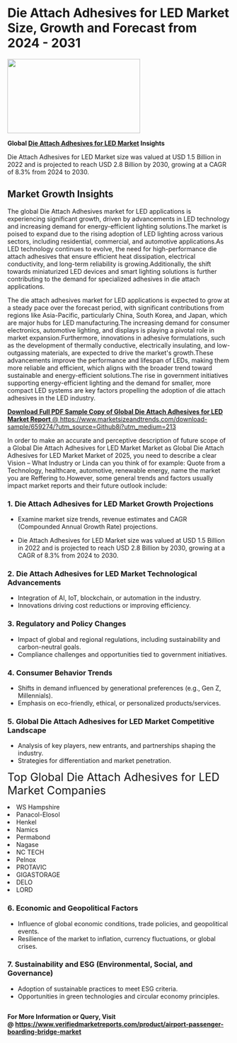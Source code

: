 <H1>Die Attach Adhesives for LED Market Size, Growth and Forecast from 2024 - 2031</H1><img class="aligncenter size-medium wp-image-584254" src="https://thirdeyenews.in/wp-content/uploads/2024/09/Global-Market-Research-300x168.jpeg" alt="" width="300" height="168" /><p><strong>Global&nbsp;<a href="https://www.marketsizeandtrends.com/download-sample/659274/?utm_source=Github8j?utm_medium=213">Die Attach Adhesives for LED Market</a> Insights</strong></p><p>Die Attach Adhesives for LED Market size was valued at USD 1.5 Billion in 2022 and is projected to reach USD 2.8 Billion by 2030, growing at a CAGR of 8.3% from 2024 to 2030.</p><p><h2>Market Growth Insights</h2> <p>The global Die Attach Adhesives market for LED applications is experiencing significant growth, driven by advancements in LED technology and increasing demand for energy-efficient lighting solutions.The market is poised to expand due to the rising adoption of LED lighting across various sectors, including residential, commercial, and automotive applications.As LED technology continues to evolve, the need for high-performance die attach adhesives that ensure efficient heat dissipation, electrical conductivity, and long-term reliability is growing.Additionally, the shift towards miniaturized LED devices and smart lighting solutions is further contributing to the demand for specialized adhesives in die attach applications.</p> <p><a href="#"></a></p> <p>The die attach adhesives market for LED applications is expected to grow at a steady pace over the forecast period, with significant contributions from regions like Asia-Pacific, particularly China, South Korea, and Japan, which are major hubs for LED manufacturing.The increasing demand for consumer electronics, automotive lighting, and displays is playing a pivotal role in market expansion.Furthermore, innovations in adhesive formulations, such as the development of thermally conductive, electrically insulating, and low-outgassing materials, are expected to drive the market's growth.These advancements improve the performance and lifespan of LEDs, making them more reliable and efficient, which aligns with the broader trend toward sustainable and energy-efficient solutions.The rise in government initiatives supporting energy-efficient lighting and the demand for smaller, more compact LED systems are key factors propelling the adoption of die attach adhesives in the LED industry.</p> <p><a href="#"></p><p><span class=""><strong>Download Full PDF Sample Copy of Global Die Attach Adhesives for LED Market Report</strong> @ <a href="https://www.marketsizeandtrends.com/download-sample/659274/?utm_source=Github8j?utm_medium=213" target="_blank">https://www.marketsizeandtrends.com/download-sample/659274/?utm_source=Github8j?utm_medium=213</a></span></p><p>In order to make an accurate and perceptive description of future scope of a Global&nbsp;Die Attach Adhesives for LED Market Market as Global&nbsp;Die Attach Adhesives for LED Market Market of 2025, you need to describe a clear Vision &ndash; What Industry or Linda can you think of for example: Quote from a Technology, healthcare, automotive, renewable energy, name the market you are Reffering to.However, some general trends and factors usually impact market reports and their future outlook include:</p><h3>1.&nbsp;<strong>Die Attach Adhesives for LED Market Growth Projections</strong></h3><ul><li>Examine market size trends, revenue estimates and CAGR (Compounded Annual Growth Rate) projections.</li><li><p>Die Attach Adhesives for LED Market size was valued at USD 1.5 Billion in 2022 and is projected to reach USD 2.8 Billion by 2030, growing at a CAGR of 8.3% from 2024 to 2030.</p></li></ul><h3>2.&nbsp;<strong>Die Attach Adhesives for LED Market Technological Advancements</strong></h3><ul><li>Integration of AI, IoT, blockchain, or automation in the industry.</li><li>Innovations driving cost reductions or improving efficiency.</li></ul><h3>3.&nbsp;<strong>Regulatory and Policy Changes</strong></h3><ul><li>Impact of global and regional regulations, including sustainability and carbon-neutral goals.</li><li>Compliance challenges and opportunities tied to government initiatives.</li></ul><h3>4.&nbsp;<strong>Consumer Behavior Trends</strong></h3><ul><li>Shifts in demand influenced by generational preferences (e.g., Gen Z, Millennials).</li><li>Emphasis on eco-friendly, ethical, or personalized products/services.</li></ul><h3>5.&nbsp;<strong>Global Die Attach Adhesives for LED Market Competitive Landscape</strong></h3><ul><li>Analysis of key players, new entrants, and partnerships shaping the industry.</li><li>Strategies for differentiation and market penetration.</li></ul><p data-pm-slice="1 1 []"><span style="color: inherit; font-family: inherit; font-size: 25px;">Top Global Die Attach Adhesives for LED Market Companies</span></p><div class="" data-test-id=""><p><li>WS Hampshire</li><li> Panacol-Elosol</li><li> Henkel</li><li> Namics</li><li> Permabond</li><li> Nagase</li><li> NC TECH</li><li> Pelnox</li><li> PROTAVIC</li><li> GIGASTORAGE</li><li> DELO</li><li> LORD</li></p></div><h3>6.&nbsp;<strong>Economic and Geopolitical Factors</strong></h3><ul><li>Influence of global economic conditions, trade policies, and geopolitical events.</li><li>Resilience of the market to inflation, currency fluctuations, or global crises.</li></ul><h3>7.&nbsp;<strong>Sustainability and ESG (Environmental, Social, and Governance)</strong></h3><ul><li>Adoption of sustainable practices to meet ESG criteria.</li><li>Opportunities in green technologies and circular economy principles.</li></ul><h2><strong style="font-size: 14px;">For More Information or Query, Visit @&nbsp;</strong><a style="background-color: #ffffff; font-size: 14px;" href="https://www.marketsizeandtrends.com/report/die-attach-adhesives-for-led-market/" target="_blank">https://www.verifiedmarketreports.com/product/airport-passenger-boarding-bridge-market</a></h2>